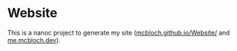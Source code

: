# Website

This is a nanoc project to generate my site ([mcbloch.github.io/Website/](https://mcbloch.github.io/Website/) and [me.mcbloch.dev](https://me.mcbloch.dev)).
